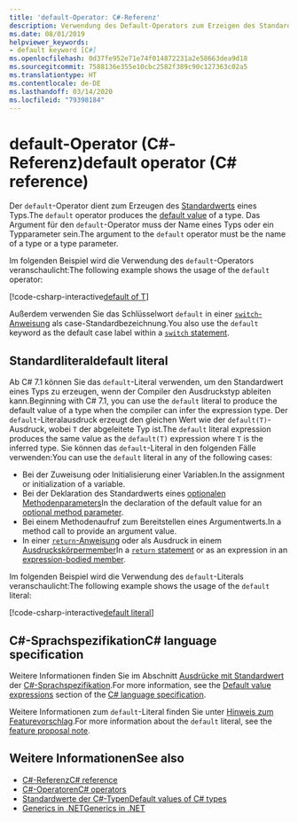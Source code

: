 ```yaml
---
title: 'default-Operator: C#-Referenz'
description: Verwendung des Default-Operators zum Erzeigen des Standardwerts eines Typs
ms.date: 08/01/2019
helpviewer_keywords:
- default keyword [C#]
ms.openlocfilehash: 0d37fe952e71e74f014872231a2e58663dea9d18
ms.sourcegitcommit: 7588136e355e10cbc2582f389c90c127363c02a5
ms.translationtype: HT
ms.contentlocale: de-DE
ms.lasthandoff: 03/14/2020
ms.locfileid: "79398184"
---
```

# <a name="default-operator-c-reference"></a><span data-ttu-id="5dc0e-103">default-Operator (C#-Referenz)</span><span class="sxs-lookup"><span data-stu-id="5dc0e-103">default operator (C# reference)</span></span>

<span data-ttu-id="5dc0e-104">Der `default`-Operator dient zum Erzeugen des [Standardwerts](../builtin-types/default-values.md) eines Typs.</span><span class="sxs-lookup"><span data-stu-id="5dc0e-104">The `default` operator produces the [default value](../builtin-types/default-values.md) of a type.</span></span> <span data-ttu-id="5dc0e-105">Das Argument für den `default`-Operator muss der Name eines Typs oder ein Typparameter sein.</span><span class="sxs-lookup"><span data-stu-id="5dc0e-105">The argument to the `default` operator must be the name of a type or a type parameter.</span></span>

<span data-ttu-id="5dc0e-106">Im folgenden Beispiel wird die Verwendung des `default`-Operators veranschaulicht:</span><span class="sxs-lookup"><span data-stu-id="5dc0e-106">The following example shows the usage of the `default` operator:</span></span>

[!code-csharp-interactive[default of T](snippets/DefaultOperator.cs#WithOperand)]

<span data-ttu-id="5dc0e-107">Außerdem verwenden Sie das Schlüsselwort `default` in einer [`switch`-Anweisung](../keywords/switch.md) als case-Standardbezeichnung.</span><span class="sxs-lookup"><span data-stu-id="5dc0e-107">You also use the `default` keyword as the default case label within a [`switch` statement](../keywords/switch.md).</span></span>

## <a name="default-literal"></a><span data-ttu-id="5dc0e-108">Standardliteral</span><span class="sxs-lookup"><span data-stu-id="5dc0e-108">default literal</span></span>

<span data-ttu-id="5dc0e-109">Ab C# 7.1 können Sie das `default`-Literal verwenden, um den Standardwert eines Typs zu erzeugen, wenn der Compiler den Ausdruckstyp ableiten kann.</span><span class="sxs-lookup"><span data-stu-id="5dc0e-109">Beginning with C# 7.1, you can use the `default` literal to produce the default value of a type when the compiler can infer the expression type.</span></span> <span data-ttu-id="5dc0e-110">Der `default`-Literalausdruck erzeugt den gleichen Wert wie der `default(T)`-Ausdruck, wobei `T` der abgeleitete Typ ist.</span><span class="sxs-lookup"><span data-stu-id="5dc0e-110">The `default` literal expression produces the same value as the `default(T)` expression where `T` is the inferred type.</span></span> <span data-ttu-id="5dc0e-111">Sie können das `default`-Literal in den folgenden Fälle verwenden:</span><span class="sxs-lookup"><span data-stu-id="5dc0e-111">You can use the `default` literal in any of the following cases:</span></span>

- <span data-ttu-id="5dc0e-112">Bei der Zuweisung oder Initialisierung einer Variablen.</span><span class="sxs-lookup"><span data-stu-id="5dc0e-112">In the assignment or initialization of a variable.</span></span>
- <span data-ttu-id="5dc0e-113">Bei der Deklaration des Standardwerts eines [optionalen Methodenparameters](../../methods.md#optional-parameters-and-arguments)</span><span class="sxs-lookup"><span data-stu-id="5dc0e-113">In the declaration of the default value for an [optional method parameter](../../methods.md#optional-parameters-and-arguments).</span></span>
- <span data-ttu-id="5dc0e-114">Bei einem Methodenaufruf zum Bereitstellen eines Argumentwerts.</span><span class="sxs-lookup"><span data-stu-id="5dc0e-114">In a method call to provide an argument value.</span></span>
- <span data-ttu-id="5dc0e-115">In einer [`return`-Anweisung](../keywords/return.md) oder als Ausdruck in einem [Ausdruckskörpermember](../../programming-guide/statements-expressions-operators/expression-bodied-members.md)</span><span class="sxs-lookup"><span data-stu-id="5dc0e-115">In a [`return` statement](../keywords/return.md) or as an expression in an [expression-bodied member](../../programming-guide/statements-expressions-operators/expression-bodied-members.md).</span></span>

<span data-ttu-id="5dc0e-116">Im folgenden Beispiel wird die Verwendung des `default`-Literals veranschaulicht:</span><span class="sxs-lookup"><span data-stu-id="5dc0e-116">The following example shows the usage of the `default` literal:</span></span>

[!code-csharp-interactive[default literal](snippets/DefaultOperator.cs#DefaultLiteral)]

## <a name="c-language-specification"></a><span data-ttu-id="5dc0e-117">C#-Sprachspezifikation</span><span class="sxs-lookup"><span data-stu-id="5dc0e-117">C# language specification</span></span>

<span data-ttu-id="5dc0e-118">Weitere Informationen finden Sie im Abschnitt [Ausdrücke mit Standardwert](~/_csharplang/spec/expressions.md#default-value-expressions) der [C#-Sprachspezifikation](~/_csharplang/spec/introduction.md).</span><span class="sxs-lookup"><span data-stu-id="5dc0e-118">For more information, see the [Default value expressions](~/_csharplang/spec/expressions.md#default-value-expressions) section of the [C# language specification](~/_csharplang/spec/introduction.md).</span></span>

<span data-ttu-id="5dc0e-119">Weitere Informationen zum `default`-Literal finden Sie unter [Hinweis zum Featurevorschlag](~/_csharplang/proposals/csharp-7.1/target-typed-default.md).</span><span class="sxs-lookup"><span data-stu-id="5dc0e-119">For more information about the `default` literal, see the [feature proposal note](~/_csharplang/proposals/csharp-7.1/target-typed-default.md).</span></span>

## <a name="see-also"></a><span data-ttu-id="5dc0e-120">Weitere Informationen</span><span class="sxs-lookup"><span data-stu-id="5dc0e-120">See also</span></span>

- [<span data-ttu-id="5dc0e-121">C#-Referenz</span><span class="sxs-lookup"><span data-stu-id="5dc0e-121">C# reference</span></span>](../index.md)
- [<span data-ttu-id="5dc0e-122">C#-Operatoren</span><span class="sxs-lookup"><span data-stu-id="5dc0e-122">C# operators</span></span>](index.md)
- [<span data-ttu-id="5dc0e-123">Standardwerte der C#-Typen</span><span class="sxs-lookup"><span data-stu-id="5dc0e-123">Default values of C# types</span></span>](../builtin-types/default-values.md)
- [<span data-ttu-id="5dc0e-124">Generics in .NET</span><span class="sxs-lookup"><span data-stu-id="5dc0e-124">Generics in .NET</span></span>](../../../standard/generics/index.md)
